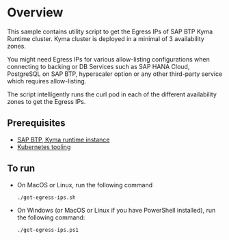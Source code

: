 # Overview

This sample contains utility script to get the Egress IPs of SAP BTP Kyma Runtime cluster. Kyma cluster is deployed in a minimal of 3 availability zones.

You might need Egress IPs for various allow-listing configurations when connecting to backing or DB Services such as SAP HANA Cloud, PostgreSQL on SAP BTP, hyperscaler option or any other third-party service which requires allow-listing.

The script intelligently runs the curl pod in each of the different availability zones to get the Egress IPs.

## Prerequisites

- [SAP BTP, Kyma runtime instance](../prerequisites/README.md#kyma)
- [Kubernetes tooling](../prerequisites/README.md#kubernetes)

## To run

- On MacOS or Linux, run the following command

  ```shell
  ./get-egress-ips.sh
  ```

- On Windows (or MacOS or Linux if you have PowerShell installed), run the following command:

  ```pwsh
  ./get-egress-ips.ps1
  ```
